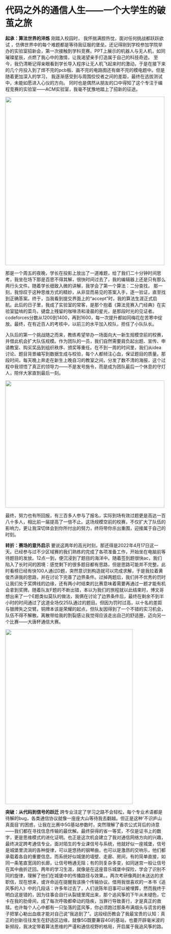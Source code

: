 # **代码之外的通信人生——一个大学生的破茧之旅**

**起承：算法世界的淬炼**
		刚踏入校园时， 我怀揣满腔热忱，面对任何挑战都跃跃欲试 ，仿佛世界中的每个难题都是等待我征服的堡垒。还记得刚到学校参加学院举办的实验室招新会，第一次接触到学科竞赛。PPT上展示的机器人与无人机，如同璀璨星辰，点燃了我心中的激情，让我渴望亲手打造属于自己的科技奇迹。 至今，我仍清晰记得亲眼看到学长导入程序让无人机飞起来时的激动，于是在接下来的几个月投入到了焊不完的pcb板、画不完的电路图还有做不完的模电题中。但是随着更加深入的学习， 我逐渐感受到与周围佼佼者之间的差距，最终在选拔测试中，未能如愿进入心仪的方向。 同时也是偶然从朋友的口中得知了这个专注于编程竞赛的实验室——ACM实验室，我毫不犹豫地踏上了招新的征途。 

<img src="。\2.jpg" width="500px" height="530px" />

​		那是一个周五的夜晚，学长在投影上放出了一道难题，给了我们二十分钟时间思考，我坐在场下那是百思不得其解，很快时间过去了，我的编辑器上还是只有那么两行头文件。随着学长细致入微的讲解，我学会了第一个算法：二分查找， 那一刻，我惊叹于这种思维方式的精妙，从非显而易见的答案入手，逐一验证，直至找到正确答案。终于，当我看到提交界面上的“accept”时，我的算法生涯正式启航。此后的日子里，我成了实验室的常客，是那个抱着《算法竞赛入门经典》在实验室猛啃的菜鸟，键盘上残留的咖啡渍和凌晨的星光，是那段时光的见证者。codeforces分数从1200到1400，再到1600，每一次提升都如同梅花在苦寒中绽放。最终，在有近百人的考核中，以前三的水平加入校队，担任了小队队长。

​		入队后的第一个挑战随之而来，教练希望举办一场面向大一新生规模空前的校赛，并借此机会扩大队伍规模。作为团队的一员，我们自然需要肩负起出题、宣传、申请教室、购买奖品到组织秩序、颁奖等重任。在不到一周的时间里，我们从idea讨论、题目背景编写到数据生成与校验，每个人都倾注心血，保证题目的质量。那段时间，每天晚上奔走在新生上晚自习的教室之间，分发了数不清的海报，这个过程中我领悟了真正的领导力——不是发号施令，而是成为团队最后一个休息的守灯人，陪伴大家直到最后一刻。

<img src="。\3.jpg" width="500px" height="400px" />

​		最终，努力也有所回报，有三百多人参与了报名，实际到场有效过题更是高达一百八十多人，相比前一届提高了一倍不止。这场规模空前的校赛，不仅扩大了队伍的影响力，更让我深切体会到你所付出的努力，终将带你杀出重围，迎接属于自己的时刻。

**转折：赛场的意外启示**
		要说这两年的高光时刻，那还得是2022年4月17日这一天。已经参与过不少区域赛的我们熟练的完成了各项准备工作，开始坐在电脑前等待题目的发放。12点一到，便沉浸到了题目的海洋中。随着签到题很快ac，我们陷入了长时间的困境：感觉剩下的很多题目都有思路，但是思路可能并不完整。此时看榜已经有快100人通过D题，突然意识到构造就可以完成求解，于是我拉着黄俊杰讲我的思路，并在讨论下完善了边界条件。过掉两题后，我们并不优秀的罚时让我们处于奖牌线的边缘，还有两小时结束的比赛意味着需要再通过一题才能有机会拿到奖牌。随着队友F题的不断出错，本以为我们的旅程就以此结束时，博文哥想出来了一个E题类似莫队的做法，我俩在讨论了边界条件后，最终在剩余不到半小时的时间通过了这道全场仅25队通过的题目。但因为罚时过高，以十名的差距与银牌失之交臂。铜牌本该是荣耀的起点，但队友因得到了一个不错的实习机会，队伍不得不解散。离散带给我的割裂感让我觉得应该走出自己的舒适圈，迈向另一个比赛——大唐杯通信大赛。

<img src="。\4.jpg" width="400px" height="550px" />



**突破：从代码到信号的跃迁**
		跨专业注定了学习之路不会轻松，每个专业术语都是待解的bug，各类通信协议就像一座座大山等待我去翻越。但正是这种'不识庐山真面目'的困惑，让我在比赛中5G基站参数时，突然理解了香农公式背后的诗意——我们都在寻找信息传输的最优解。最终获得的省一等奖，不仅是证书上的数字，更是思维模式的进化证明。也正是这次机会建立了我对通信网络方向的兴趣，最终决定跨考通信专业。面对陌生的专业课信号与系统，他就好似一座城堡，信号是城堡里流淌的各种旋律，可以是悠扬的钢琴曲，也可以是激昂的交响乐，他们都承载着各自的重要信息。而系统好似城堡的墙壁、走廊、房间，有的简单直接，如同一条笔直宽阔的长廊，让信号畅通无阻；有的则复杂多变，如同迷宫一般让信号在其中曲折迂回。两年的学习生涯，就像是在这座音乐城堡中探险，学会了识别不同的旋律，理解了他们在城堡中的传播路径与效果。。两次考研像两封未送达的求职信，现在想来，或许命运在提醒我该换个传输协议。借用我很喜欢的一本书《追风筝的人》中的几段话：许多年过去了，人们说陈年旧事可以被埋葬，然而我终于明白这是错的，因为往事会自行从裂缝里爬出来，那个追风筝的下午从未褪色，它卡在我的肋骨间，成了每次呼吸都牵动的隐疾，当罪行导致善行，才是真正的救赎。也许每个人心中都有一只坠落的蓝风筝，你必须跑过那条布满烟头与谎言的巷子把掌心勒出血痕才能对自己说“我追到了”。这段经历教会了我最宝贵的认知：真正的创新往往发生在舒适区边缘，就像5G既要兼容4G的基站，也要开辟毫米波的新频段，我决定带着算法思维的严谨和通信视野的格局，开启属于我追风筝的路。



